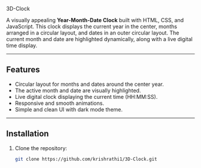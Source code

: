 3D-Clock

A visually appealing **Year-Month-Date Clock** built with HTML, CSS, and JavaScript. This clock displays the current year in the center, months arranged in a circular layout, and dates in an outer circular layout. The current month and date are highlighted dynamically, along with a live digital time display.

---

## Features

- Circular layout for months and dates around the center year.
- The active month and date are visually highlighted.
- Live digital clock displaying the current time (HH:MM:SS).
- Responsive and smooth animations.
- Simple and clean UI with dark mode theme.

---



## Installation

1. Clone the repository:

   ```bash
   git clone https://github.com/krishrathi1/3D-Clock.git
